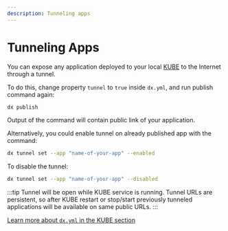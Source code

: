 ```yaml
---
description: Tunneling apps
---
```


# Tunneling Apps

You can expose any application deployed to your local [KUBE](../kube) to the Internet through a tunnel.

To do this, change property `tunnel` to `true` inside `dx.yml`, and run publish command again:

```bash
dx publish
```

Output of the command will contain public link of your application.

Alternatively, you could enable tunnel on already published app with the command:

```bash
dx tunnel set --app "name-of-your-app" --enabled
```

To disable the tunnel:

```bash
dx tunnel set --app "name-of-your-app" --disabled
```

:::tip
Tunnel will be open while KUBE service is running. Tunnel URLs are persistent, so after KUBE restart or stop/start previously tunneled applications will be available on same public URLs.
:::

[Learn more about `dx.yml` in the KUBE section](../kube/dx-yml-file)
